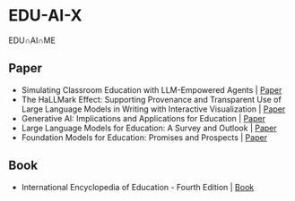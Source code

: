 # EDU-AI-X
EDU∩AI∩ME

## Paper
- Simulating Classroom Education with LLM-Empowered Agents | [Paper](https://arxiv.org/abs/2406.19226)
- The HaLLMark Effect: Supporting Provenance and Transparent Use of Large Language Models in Writing with Interactive Visualization | [Paper](https://dl.acm.org/doi/full/10.1145/3613904.3641895)
- Generative AI: Implications and Applications for Education | [Paper](https://arxiv.org/abs/2305.07605)
- Large Language Models for Education: A Survey and Outlook | [Paper](https://arxiv.org/abs/2403.18105)
- Foundation Models for Education: Promises and Prospects | [Paper](https://arxiv.org/abs/2405.10959)

## Book
- International Encyclopedia of Education - Fourth Edition | [Book](https://www.sciencedirect.com/referencework/9780128186299/international-encyclopedia-of-education)
